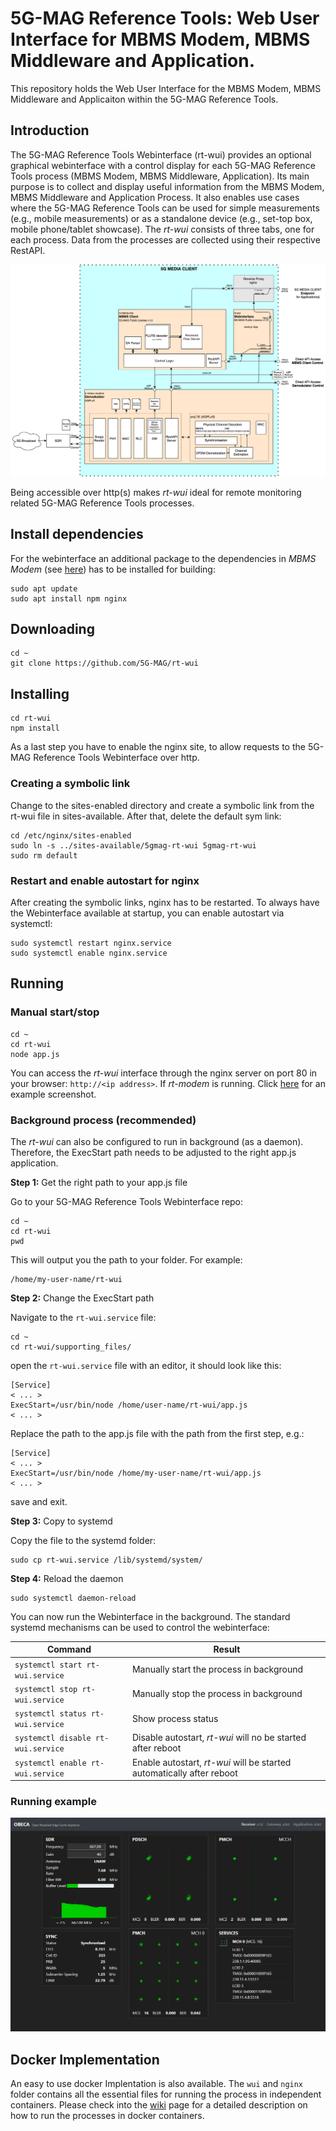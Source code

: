 # 5G-MAG Reference Tools: Web User Interface for MBMS Modem, MBMS Middleware and Application.

This repository holds the Web User Interface for the MBMS Modem, MBMS Middleware and Applicaiton within the 5G-MAG Reference Tools.

## Introduction

The 5G-MAG Reference Tools Webinterface (rt-wui) provides an optional graphical webinterface with a control display for each 5G-MAG Reference Tools process (MBMS Modem, MBMS Middleware, Application). Its main purpose is to collect and display useful information from the MBMS Modem, MBMS Middleware and Application Process. It also enables use cases where the 5G-MAG Reference Tools can be used for simple measurements (e.g., mobile measurements) or as a standalone device (e.g., set-top box, mobile phone/tablet showcase). The *rt-wui* consists of three
tabs, one for each process. Data from the processes are collected using their respective RestAPI.

![Architecture](https://github.com/5G-MAG/Documentation-and-Architecture/blob/main/media/architecture/5G-MAG%20RT%20Architecture%20Current%20Architecture%205G%20Media%20Client%20v8.drawio.png)

Being accessible over http(s) makes *rt-wui* ideal for remote monitoring related 5G-MAG Reference Tools processes.

## Install dependencies
For the webinterface an additional package to the dependencies in *MBMS Modem* (see [here](https://github.com/5G-MAG/rt-mbms-modem)) has to be installed for building:
````
sudo apt update
sudo apt install npm nginx
````

## Downloading
````
cd ~
git clone https://github.com/5G-MAG/rt-wui
````

## Installing
````
cd rt-wui
npm install 
````

As a last step you have to enable the nginx site, to allow requests to the 5G-MAG Reference Tools Webinterface over http.

### Creating a symbolic link
Change to the sites-enabled directory and create a symbolic link from the rt-wui file in sites-available. After that, delete the default sym link:

````
cd /etc/nginx/sites-enabled
sudo ln -s ../sites-available/5gmag-rt-wui 5gmag-rt-wui
sudo rm default
````

### Restart and enable autostart for nginx
After creating the symbolic links, nginx has to be restarted. To always have the Webinterface available at startup, you can enable autostart via systemctl:
````
sudo systemctl restart nginx.service
sudo systemctl enable nginx.service
````
## Running

### Manual start/stop

````
cd ~
cd rt-wui
node app.js 
````

You can access the *rt-wui* interface through the nginx server on port 80 in your browser: `` http://<ip address> ``. If *rt-modem* is running.
Click [here](https://github.com/5G-MAG/rt-wui/main/README.md#running-example) for an
example screenshot.

### Background process (**recommended**)

The *rt-wui* can also be configured to run in background (as a daemon). Therefore, the ExecStart path needs to
be adjusted to the right app.js application.

**Step 1:** Get the right path to your app.js file

Go to your 5G-MAG Reference Tools Webinterface repo:

````
cd ~
cd rt-wui
pwd
````

This will output you the path to your folder. For example:

````
/home/my-user-name/rt-wui
````

**Step 2:** Change the ExecStart path

Navigate to the ``rt-wui.service`` file:

````
cd ~
cd rt-wui/supporting_files/
````

open the ``rt-wui.service`` file with an editor, it should look like this:

````
[Service]
< ... >
ExecStart=/usr/bin/node /home/user-name/rt-wui/app.js
< ... >
````

Replace the path to the app.js file with the path from the first step, e.g.:

````
[Service]
< ... >
ExecStart=/usr/bin/node /home/my-user-name/rt-wui/app.js
< ... >
````

save and exit.

**Step 3:** Copy to systemd

Copy the file to the systemd folder:

````
sudo cp rt-wui.service /lib/systemd/system/
````

**Step 4:** Reload the daemon

````
sudo systemctl daemon-reload
````

You can now run the Webinterface in the background. The standard systemd mechanisms can be used to control the
webinterface:

| Command | Result |
| ------------- |-------------|
|  `` systemctl start rt-wui.service `` | Manually start the process in background |
|  `` systemctl stop rt-wui.service `` | Manually stop the process in background |
|  `` systemctl status rt-wui.service `` | Show process status |
|  `` systemctl disable rt-wui.service `` | Disable autostart, *rt-wui* will no be started after reboot |
|  `` systemctl enable rt-wui.service `` | Enable autostart, *rt-wui* will be started automatically after reboot |

### Running example
![Architecture](https://github.com/5G-MAG/Documentation-and-Architecture/blob/main/media/wiki/Webiface_rp.PNG)


## Docker Implementation

An easy to use docker Implentation is also available. The `wui` and `nginx` folder contains all the essential files for running the process in independent containers. Please check into the [wiki](https://github.com/5G-MAG/Documentation-and-Architecture/wiki/5G-MAG-Reference-Tools:-Docker-Implementation-of-RT-MBMS-processes) page for a detailed description on how to run the processes in docker containers. 
